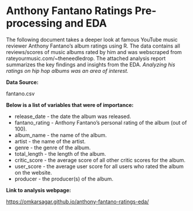 # Anthony Fantano Ratings Pre-processing and EDA

The following document takes a deeper look at famous YouTube music reviewer Anthony Fantano’s album ratings using R. The data contains all reviews/scores of music albums rated by him and was webscraped from rateyourmusic.com/~theneedledrop. The attached analysis report summarizes the key findings and insights from the EDA.  _Analyzing his ratings on hip hop albums was an area of interest._

__Data Source:__

fantano.csv

__Below is a list of variables that were of importance:__

+ release_date - the date the album was released.
+ fantano_rating - Anthony Fantano’s personal rating of the album (out of 100).
+ album_name - the name of the album.
+ artist - the name of the artist.
+ genre - the genre of the album.
+ total_length - the length of the album.
+ critic_score - the average score of all other critic scores for the album.
+ user_score - the average user score for all users who rated the album on the website.
+ producer - the producer(s) of the album.

__Link to analysis webpage:__

https://omkarsagar.github.io/anthony-fantano-ratings-eda/

